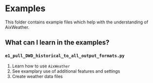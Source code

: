 # Examples

This folder contains example files which help with the understanding of AixWeather.


## What can I learn in the examples?

### `e1_pull_DWD_historical_to_all_output_formats.py`

1. Learn how to use `AixWeather`
2. See examplary use of additional features and settings
3. Create weather data files
